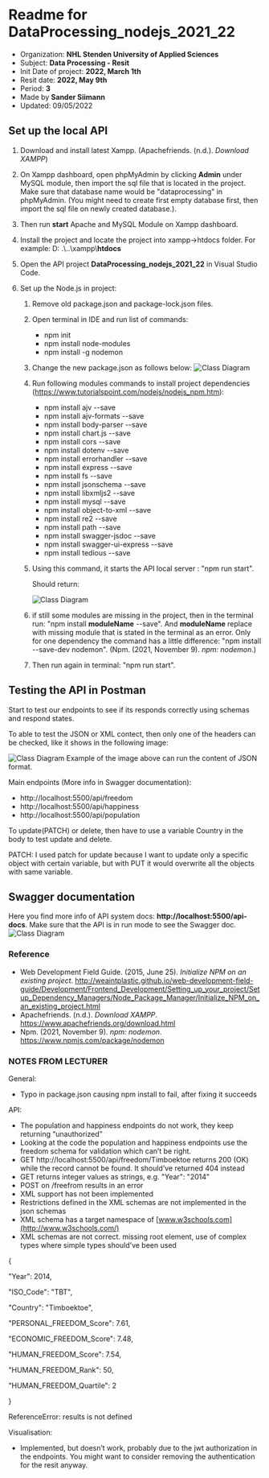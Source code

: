 # Readme for DataProcessing_nodejs_2021_22
* Organization: **NHL Stenden University of Applied Sciences**
* Subject: **Data Processing - Resit**
* Init Date of project: **2022, March 1th**
* Resit date: **2022, May 9th**
* Period: **3**
* Made by **Sander Siimann**
* Updated: 09/05/2022

## Set up the local API
1. Download and install latest Xampp. (Apachefriends. (n.d.). *Download XAMPP*)

2. On Xampp dashboard, open phpMyAdmin by clicking **Admin** under MySQL module, then import the sql file that is located in the project. Make sure that database name would be "dataprocessing" in phpMyAdmin. (You might need to create first empty database first, then import the sql file on newly created database.).

3. Then run **start** Apache and MySQL Module on Xampp dashboard.

4. Install the project and locate the project into xampp->htdocs folder. For example: D: .\\..\xampp\\**htdocs**

5. Open the API project **DataProcessing_nodejs_2021_22** in Visual Studio Code.

6. Set up the Node.js in project:

   1. Remove old package.json and package-lock.json files.

   2. Open terminal in IDE and run list of commands:
      * npm init
      * npm install node-modules
      * npm install -g nodemon
   3. Change the new package.json as follows below:
      ![Class Diagram](/images/package.png)
   
   4. Run following modules commands to install project dependencies (https://www.tutorialspoint.com/nodejs/nodejs_npm.htm):
      * npm install ajv --save
      * npm install ajv-formats --save
      * npm install body-parser --save
      * npm install chart.js --save
      * npm install cors --save
      * npm install dotenv --save
      * npm install errorhandler --save
      * npm install express --save
      * npm install fs --save
      * npm install jsonschema --save
      * npm install libxmljs2 --save
      * npm install mysql --save
      * npm install object-to-xml --save
      * npm install re2 --save
      * npm install path --save
      * npm install swagger-jsdoc --save
      * npm install swagger-ui-express --save
      * npm install tedious --save

   5. Using this command, it starts the API local server : "npm run start".

      Should return:

      ![Class Diagram](/images/returnServerupAndDatabaseConnected.png)

   6. if still some modules are missing in the project, then in the terminal run: "npm install **moduleName** --save". And **moduleName** replace with missing module that is stated in the terminal as an error. Only for one dependency the command has a little difference: "npm install --save-dev nodemon". (Npm. (2021, November 9). *npm: nodemon*.)

   7. Then run again in terminal: "npm run start".


## Testing the API in Postman
Start to test our endpoints to see if its responds correctly using schemas and respond states.

To able to test the JSON or XML contect, then only one of the headers can be checked, like it shows in the following image:

![Class Diagram](/images/Content%20types.png)
Example of the image above can run the content of JSON format.

   Main endpoints (More info in Swagger documentation):

   * http://localhost:5500/api/freedom
   * http://localhost:5500/api/happiness
   * http://localhost:5500/api/population

   To update(PATCH) or delete, then have to use a variable Country in the body to test update and delete.

   PATCH: I used patch for update because I want to update only a specific object with certain variable, but with PUT it would overwrite all the objects with same variable.

## Swagger documentation
Here you find more info of API system docs: **http://localhost:5500/api-docs**.
Make sure that the API is in run mode to see the Swagger doc.
![Class Diagram](/images/swagger.png)

### Reference 

* Web Development Field Guide. (2015, June 25). *Initialize NPM on an existing project*. http://weaintplastic.github.io/web-development-field-guide/Development/Frontend_Development/Setting_up_your_project/Setup_Dependency_Managers/Node_Package_Manager/Initialize_NPM_on_an_existing_project.html
* Apachefriends. (n.d.). *Download XAMPP*. https://www.apachefriends.org/download.html
* Npm. (2021, November 9). *npm: nodemon*. https://www.npmjs.com/package/nodemon

### NOTES FROM LECTURER

General:

* Typo in    package.json causing npm install to fail, after fixing it succeeds

API:

* The population     and happiness endpoints do not work, they keep returning “unauthorized”
* Looking at the     code the population and happiness endpoints use the freedom schema for     validation which can’t be right.
* GET http://localhost:5500/api/freedom/Timboektoe     returns 200 (OK) while the record cannot be found. It should’ve returned     404 instead
* GET returns     integer values as strings, e.g. "Year": "2014"
* POST on     /freefrom results in an error
* XML support     has not been implemented
* Restrictions     defined in the XML schemas are not implemented in the json schemas
* XML schema has     a target namespace of [www.w3schools.com](http://www.w3schools.com/)
* XML schemas     are not correct. missing root element, use of complex types where simple     types should’ve been used

{

"Year": 2014,

"ISO_Code": "TBT",

"Country": "Timboektoe",

"PERSONAL_FREEDOM_Score": 7.61,

"ECONOMIC_FREEDOM_Score": 7.48,

"HUMAN_FREEDOM_Score": 7.54,

"HUMAN_FREEDOM_Rank": 50,

"HUMAN_FREEDOM_Quartile": 2

}

ReferenceError: results is not defined

Visualisation:

* Implemented, but doesn’t work, probably due to the jwt authorization in the endpoints. You might want to consider removing the authentication for the resit     anyway.